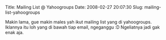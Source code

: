 Title: Mailing List @ Yahoogroups
Date: 2008-02-27 20:07:30
Slug: mailing-list-yahoogroups

Makin lama, gue makin males yah ikut mailing list yang di yahoogroups. Iklannya itu loh yang di bawah tiap email, ngeganggu :D
Ngeliatnya jadi gak enak aja.
